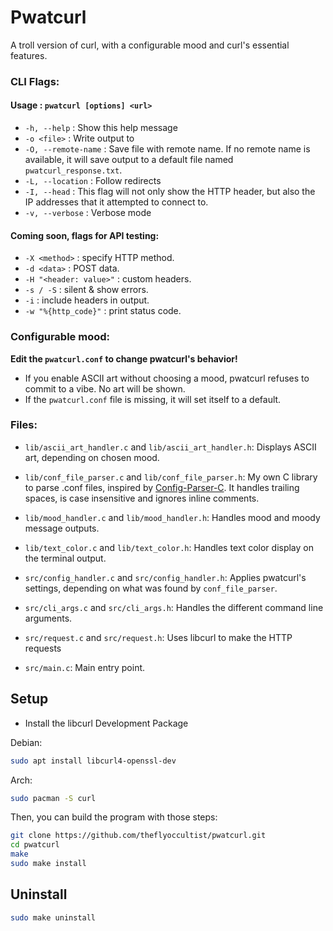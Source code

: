 # Pwatcurl
A troll version of curl, with a configurable mood and curl's essential features.


### CLI Flags:

#### **Usage : `pwatcurl [options] <url>`**

- `-h, --help` : Show this help message
- `-o <file>` : Write output to <file>
- `-O, --remote-name` : Save file with remote name. If no remote name is available, it will save output to a default file named `pwatcurl_response.txt`.
- `-L, --location` : Follow redirects
- `-I, --head` : This flag will not only show the HTTP header, but also the IP addresses that it attempted to connect to.
- `-v, --verbose` : Verbose mode

#### Coming soon, flags for API testing:

- `-X <method>` : specify HTTP method.
- `-d <data>` : POST data.
- `-H "<header: value>"` : custom headers.
- `-s / -S` : silent & show errors.
- `-i` : include headers in output.
- `-w "%{http_code}"` : print status code.

### Configurable mood: 

**Edit the `pwatcurl.conf` to change pwatcurl's behavior!**
- If you enable ASCII art without choosing a mood, pwatcurl refuses to commit to a vibe. No art will be shown.
- If the `pwatcurl.conf` file is missing, it will set itself to a default.

### Files:

- `lib/ascii_art_handler.c` and `lib/ascii_art_handler.h`:
Displays ASCII art, depending on chosen mood.

- `lib/conf_file_parser.c` and `lib/conf_file_parser.h`:
My own C library to parse .conf files, inspired by [Config-Parser-C](https://github.com/welljsjs/Config-Parser-C).
It handles trailing spaces, is case insensitive and ignores inline comments.

- `lib/mood_handler.c` and `lib/mood_handler.h`:
Handles mood and moody message outputs.

- `lib/text_color.c` and `lib/text_color.h`:
Handles text color display on the terminal output.

- `src/config_handler.c` and `src/config_handler.h`:
Applies pwatcurl's settings, depending on what was found by `conf_file_parser`.

- `src/cli_args.c` and `src/cli_args.h`:
Handles the different command line arguments.

- `src/request.c` and `src/request.h`:
Uses libcurl to make the HTTP requests

- `src/main.c`:
Main entry point.

## Setup

- Install the libcurl Development Package

Debian:

```bash
sudo apt install libcurl4-openssl-dev
```

Arch:

```bash
sudo pacman -S curl
```

Then, you can build the program with those steps:

```bash
git clone https://github.com/theflyoccultist/pwatcurl.git
cd pwatcurl
make
sudo make install
```

## Uninstall

```bash
sudo make uninstall
```
